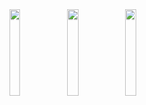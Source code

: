 <img src="https://user-images.githubusercontent.com/62179996/115876072-82510f00-a463-11eb-8b01-bb3c8457cdd7.jpg" width="20%"/>
<img src="https://user-images.githubusercontent.com/62179996/115876577-1f13ac80-a464-11eb-9b22-824997b134a7.jpg" width="20%"/>
<img src="https://user-images.githubusercontent.com/62179996/115876595-28047e00-a464-11eb-8d60-c674acda411e.jpg" width="20%"/>

